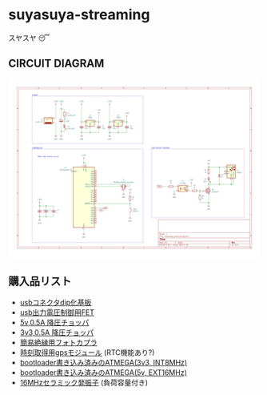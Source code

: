 # suyasuya-streaming

スヤスヤ :sleeping:


## CIRCUIT DIAGRAM
![](kicad/suyasuya_clock/suyasuya_clock.svg)

## 購入品リスト

- [usbコネクタdip化基板](https://akizukidenshi.com/catalog/g/gK-07429/)
- [usb出力電圧制御用FET](https://akizukidenshi.com/catalog/g/gI-07597/)
- [5v,0.5A 降圧チョッパ](https://akizukidenshi.com/catalog/g/gM-15209/)
- [3v3,0.5A 降圧チョッパ](https://akizukidenshi.com/catalog/g/gM-15148/)
- [簡易絶縁用フォトカプラ](https://akizukidenshi.com/catalog/g/gI-07554/)
- [時刻取得用gpsモジュール](https://akizukidenshi.com/catalog/g/gK-09991/) (RTC機能あり?)
- [bootloader書き込み済みのATMEGA(3v3, INT8MHz)](https://akizukidenshi.com/catalog/g/gI-12775/)
- [bootloader書き込み済みのATMEGA(5v, EXT16MHz)](https://akizukidenshi.com/catalog/g/gI-12774/)
- [16MHzセラミック発振子](https://akizukidenshi.com/catalog/g/gP-09576/) (負荷容量付き)
